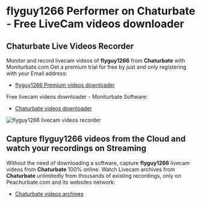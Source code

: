 # flyguy1266 Performer on Chaturbate - Free LiveCam videos downloader

## Chaturbate Live Videos Recorder

Monitor and record livecam videos of **flyguy1266** from **Chaturbate** with Moniturbate.com
Get a premium trial for free by just and only registering with your Email address:
* [flyguy1266 Premium videos downloader](https://moniturbate.com/request-demo-licence-key.html)

Free livecam videos downloader - Moniturbate Software:
* [Chaturbate videos downloader](https://moniturbate.com/moniturbate-download-software.html)

![flyguy1266 livecam videos recorder](https://peachurnet.com/templates/moniturbate-software.png)


## Capture flyguy1266 videos from the Cloud and watch your recordings on Streaming

Without the need of downloading a software, capture **flyguy1266** livecam videos from **Chaturbate** 100% online.
Watch Livecam archives from **Chaturbate** unlimitedly from thousands of existing recordings, only on Peachurbate.com and its websites network:
* [Chaturbate videos archives](https://peachurnet.com/)